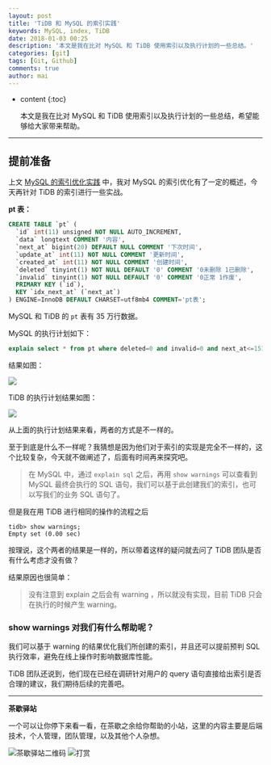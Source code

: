 ```yaml
---
layout: post
title: 'TiDB 和 MySQL 的索引实践'
keywords: MySQL, index, TiDB
date: 2018-01-03 00:25
description: '本文是我在比对 MySQL 和 TiDB 使用索引以及执行计划的一些总结。'
categories: [git]
tags: [Git, Github]
comments: true
author: mai
---
```


* content
{:toc}

    本文是我在比对 MySQL 和 TiDB 使用索引以及执行计划的一些总结，希望能够给大家带来帮助。

----

## 提前准备 ##

上文 [MySQL 的索引优化实践](http://maiyang.me/2018/01/03/index-in-mysql/) 中，我对 MySQL 的索引优化有了一定的概述，今天再针对 TiDB 的索引进行一些实战。

**pt 表：**

```sql
CREATE TABLE `pt` (
  `id` int(11) unsigned NOT NULL AUTO_INCREMENT,
  `data` longtext COMMENT '内容',
  `next_at` bigint(20) DEFAULT NULL COMMENT '下次时间',
  `update_at` int(11) NOT NULL COMMENT '更新时间',
  `created_at` int(11) NOT NULL COMMENT '创建时间',
  `deleted` tinyint(1) NOT NULL DEFAULT '0' COMMENT '0未删除 1已删除',
  `invalid` tinyint(1) NOT NULL DEFAULT '0' COMMENT '0正常 1作废',
  PRIMARY KEY (`id`),
  KEY `idx_next_at` (`next_at`)
) ENGINE=InnoDB DEFAULT CHARSET=utf8mb4 COMMENT='pt表';
```

MySQL 和 TiDB 的 `pt` 表有 35 万行数据。

MySQL 的执行计划如下：

```sql
explain select * from pt where deleted=0 and invalid=0 and next_at<=15100004 ;
```

结果如图：

![](http://oqos7hrvp.bkt.clouddn.com/blog/explain_sql_pic.png)

TiDB 的执行计划结果如图：

![](http://oqos7hrvp.bkt.clouddn.com/blog/explain_sql_pic_tidb.png)

从上面的执行计划结果来看，两者的方式是不一样的。

至于到底是什么不一样呢？我猜想是因为他们对于索引的实现是完全不一样的，这个比较复杂，今天就不做阐述了，后面有时间再来探究吧。

<!--more-->

>在 MySQL 中，通过 `explain sql` 之后，再用 `show warnings` 可以查看到 MySQL 最终会执行的 SQL 语句，我们可以基于此创建我们的索引，也可以写我们的业务 SQL 语句了。

但是我在用 TiDB 进行相同的操作的流程之后

```
tidb> show warnings;
Empty set (0.00 sec)
```

按理说，这个两者的结果是一样的，所以带着这样的疑问就去问了 TiDB 团队是否有什么考虑才没有做？

结果原因也很简单：

>没有注意到 explain 之后会有 warning ，所以就没有实现，目前 TiDB 只会在执行的时候产生 warning。

### show warnings 对我们有什么帮助呢？ ###

我们可以基于 warning 的结果优化我们所创建的索引，并且还可以提前预判 SQL 执行效率，避免在线上操作时影响数据库性能。

TiDB 团队还说到，他们现在已经在调研针对用户的 query 语句直接给出索引是否合理的建议，我们期待后续的完善吧。

----

**茶歇驿站**

一个可以让你停下来看一看，在茶歇之余给你帮助的小站，这里的内容主要是后端技术，个人管理，团队管理，以及其他个人杂想。

![茶歇驿站二维码](http://oqos7hrvp.bkt.clouddn.com/blog/tech_tea.jpg)
![打赏](http://oqos7hrvp.bkt.clouddn.com/blog/money.jpg)
